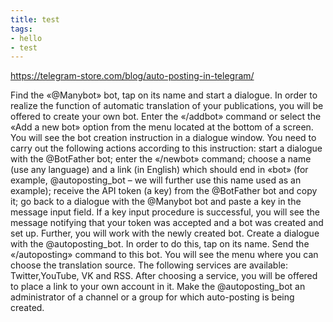 ```yaml
---
title: test
tags:
- hello
- test
---
```


https://telegram-store.com/blog/auto-posting-in-telegram/
 
Find the «@Manybot» bot, tap on its name and start a dialogue.
In order to realize the function of automatic translation of your publications, you will be offered to create your own bot. Enter the «/addbot» command or select the «Add a new bot» option from the menu located at the bottom of a screen.
You will see the bot creation instruction in a dialogue window. You need to carry out the following actions according to this instruction:
start a dialogue with the @BotFather bot;
enter the «/newbot» command;
choose a name (use any language) and a link (in English) which should end in «bot» (for example, @autoposting_bot – we will further use this name used as an example);
receive the API token (a key) from the @BotFather bot and copy it;
go back to a dialogue with the @Manybot bot and paste a key in the message input field.
If a key input procedure is successful, you will see the message notifying that your token was accepted and a bot was created and set up. Further, you will work with the newly created bot.
Create a dialogue with the @autoposting_bot. In order to do this, tap on its name.
Send the «/autoposting» command to this bot.
You will see the menu where you can choose the translation source. The following services are available: Twitter,YouTube, VK and RSS.
After choosing a service, you will be offered to place a link to your own account in it.
Make the @autoposting_bot an administrator of a channel or a group for which auto-posting is being created.
